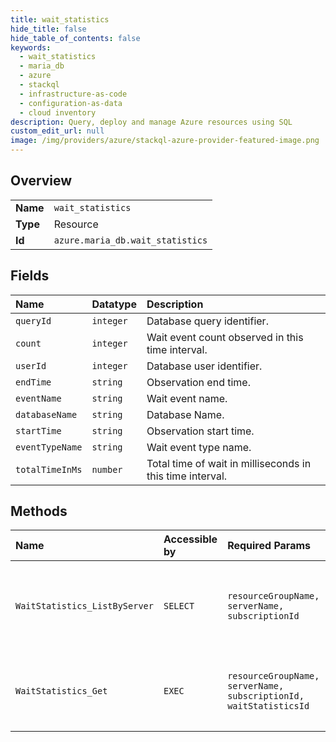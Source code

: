 ```yaml
---
title: wait_statistics
hide_title: false
hide_table_of_contents: false
keywords:
  - wait_statistics
  - maria_db
  - azure    
  - stackql
  - infrastructure-as-code
  - configuration-as-data
  - cloud inventory
description: Query, deploy and manage Azure resources using SQL
custom_edit_url: null
image: /img/providers/azure/stackql-azure-provider-featured-image.png
---
```

  
    

## Overview
<table><tbody>
<tr><td><b>Name</b></td><td><code>wait_statistics</code></td></tr>
<tr><td><b>Type</b></td><td>Resource</td></tr>
<tr><td><b>Id</b></td><td><code>azure.maria_db.wait_statistics</code></td></tr>
</tbody></table>

## Fields
| Name | Datatype | Description |
|:-----|:---------|:------------|
| `queryId` | `integer` | Database query identifier. |
| `count` | `integer` | Wait event count observed in this time interval. |
| `userId` | `integer` | Database user identifier. |
| `endTime` | `string` | Observation end time. |
| `eventName` | `string` | Wait event name. |
| `databaseName` | `string` | Database Name. |
| `startTime` | `string` | Observation start time. |
| `eventTypeName` | `string` | Wait event type name. |
| `totalTimeInMs` | `number` | Total time of wait in milliseconds in this time interval. |
## Methods
| Name | Accessible by | Required Params | Description |
|:-----|:--------------|:----------------|:------------|
| `WaitStatistics_ListByServer` | `SELECT` | `resourceGroupName, serverName, subscriptionId` | Retrieve wait statistics for specified aggregation window. |
| `WaitStatistics_Get` | `EXEC` | `resourceGroupName, serverName, subscriptionId, waitStatisticsId` | Retrieve wait statistics for specified identifier. |
